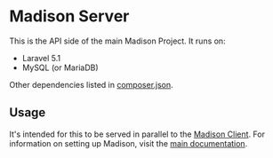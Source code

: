 # Madison Server

This is the API side of the main Madison Project. It runs on:

* Laravel 5.1
* MySQL (or MariaDB)

Other dependencies listed in [composer.json](composer.json).

## Usage

It's intended for this to be served in parallel to the [Madison
Client](../client). For information on setting up Madison, visit the [main
documentation](../docs/README.md).
